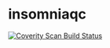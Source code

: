 # insomniaqc
<a href="https://scan.coverity.com/projects/gigi_tresors">
  <img alt="Coverity Scan Build Status"
       src="https://scan.coverity.com/projects/12258/badge.svg"/>
</a>


